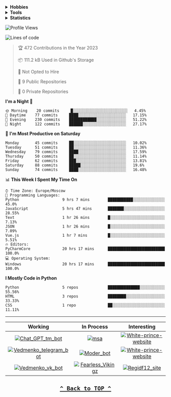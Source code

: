<details>
<summary><b>Hobbies</b></summary>

- `📚 Books`
    - 📕 Clean Code: A Handbook of Agile Software Craftsmanship.
    - 📗 Clean Architecture: A Craftsman's Guide to Software Structure and Design.

</details>

<details>
<summary><b>Tools</b></summary>

![Git](https://img.shields.io/badge/-Git-8bb56b?style=for-the-badge&logo=Git)&nbsp;
![GitHub](https://img.shields.io/badge/-GitHub-131313?style=for-the-badge&logo=GitHub)\
![Pycharm](https://img.shields.io/badge/-Pycharm-3CB371?style=for-the-badge&logo=Pycharm)&nbsp;
![VScode](https://img.shields.io/badge/-VSCode-2A84FE?style=for-the-badge&logo=VisualStudioCode)&nbsp;
![PostgreSQL](https://img.shields.io/badge/-PostgreSQL-AFEEEE?style=for-the-badge&logo=PostgreSQL)\
![Ubuntu](https://img.shields.io/badge/-Ubuntu-FFFFFF?style=for-the-badge&logo=Ubuntu)&nbsp;
![Docker](https://img.shields.io/badge/-Docker-2277a8?style=for-the-badge&logo=Docker)&nbsp;
![Pytest](https://img.shields.io/badge/-Pytest-db5e64?style=for-the-badge&logo=Pytest)&nbsp;
![Go](https://img.shields.io/badge/-Go-ffffff?style=for-the-badge&logo=Go)&nbsp;
</details>

<details>
<summary><b>Statistics</b></summary>

![regidf GitHub stats](https://github-readme-stats.vercel.app/api?username=regidf12&hide_border=true&show_icons=true&theme=react)
&nbsp;

![regidf GitHub Streak](https://streak-stats.demolab.com?user=regidf12&theme=react&hide_border=true&border_radius=10)
&nbsp;

[![regidf's LeetCode stats](https://leetcode-stats-six.vercel.app/api?username=regidf&theme=dark)](https://github.com/KnlnKS/leetcode-stats)

</details>

![Profile Views](http://img.shields.io/badge/Profile%20Views-11-blue)

![Lines of code](https://img.shields.io/badge/From%20Hello%20World%20I%27ve%20Written-8302%20lines%20of%20code-blue)


> 🏆 472 Contributions in the Year 2023
 > 
> 📦 111.2 kB Used in Github's Storage 
 > 
> 🚫 Not Opted to Hire
 > 
> 📜 9 Public Repositories 
 > 
> 🔑 0 Private Repositories  
 > 
**I'm a Night 🦉** 

```text
🌞 Morning    20 commits     █░░░░░░░░░░░░░░░░░░░░░░░░   4.45% 
🌆 Daytime    77 commits     ████░░░░░░░░░░░░░░░░░░░░░   17.15% 
🌃 Evening    230 commits    ████████████░░░░░░░░░░░░░   51.22% 
🌙 Night      122 commits    ██████░░░░░░░░░░░░░░░░░░░   27.17%
```
📅 **I'm Most Productive on Saturday** 

```text
Monday       45 commits     ██░░░░░░░░░░░░░░░░░░░░░░░   10.02% 
Tuesday      51 commits     ██░░░░░░░░░░░░░░░░░░░░░░░   11.36% 
Wednesday    79 commits     ████░░░░░░░░░░░░░░░░░░░░░   17.59% 
Thursday     50 commits     ██░░░░░░░░░░░░░░░░░░░░░░░   11.14% 
Friday       62 commits     ███░░░░░░░░░░░░░░░░░░░░░░   13.81% 
Saturday     88 commits     █████░░░░░░░░░░░░░░░░░░░░   19.6% 
Sunday       74 commits     ████░░░░░░░░░░░░░░░░░░░░░   16.48%
```


📊 **This Week I Spent My Time On** 

```text
⌚︎ Time Zone: Europe/Moscow
💬 Programming Languages: 
Python                   9 hrs 7 mins        ███████████░░░░░░░░░░░░░░   45.0% 
JavaScript               5 hrs 47 mins       ███████░░░░░░░░░░░░░░░░░░   28.55% 
Text                     1 hr 26 mins        █░░░░░░░░░░░░░░░░░░░░░░░░   7.13% 
JSON                     1 hr 26 mins        █░░░░░░░░░░░░░░░░░░░░░░░░   7.09% 
Vue.js                   1 hr 7 mins         █░░░░░░░░░░░░░░░░░░░░░░░░   5.51%
🔥 Editors: 
PyCharmCore              20 hrs 17 mins      █████████████████████████   100.0%
💻 Operating System: 
Windows                  20 hrs 17 mins      █████████████████████████   100.0%
```

**I Mostly Code in Python** 

```text
Python                   5 repos             ██████████████░░░░░░░░░░░   55.56% 
HTML                     3 repos             ████████░░░░░░░░░░░░░░░░░   33.33% 
CSS                      1 repo              ██░░░░░░░░░░░░░░░░░░░░░░░   11.11%
```
---
 Working | In Process | Interesting 
:-------:|:----------:|:-----------:
<a href="https://github.com/regidf12/Chat_GPT_tm_bot"><img title="Chat_GPT_tm_bot" src="https://github-readme-stats.vercel.app/api/pin/?username=regidf12&repo=Chat_GPT_tm_bot&theme=react"></a>|<a href="https://github.com/regidf12/msa"><img title="msa" src="https://github-readme-stats.vercel.app/api/pin/?username=regidf12&repo=msa&theme=react"></a>|<a href="https://github.com/regidf12/White-prince-website"><img title="White-prince-website" src="https://github-readme-stats.vercel.app/api/pin/?username=regidf12&repo=White-prince-website&theme=react"></a>
<a href="https://github.com/regidf12/Vedmenko_telegram_bot"><img title="Vedmenko_telegram_bot" src="https://github-readme-stats.vercel.app/api/pin/?username=regidf12&repo=Vedmenko_telegram_bot&theme=react"></a>|<a href="https://github.com/regidf12/Moder_bot"><img title="Moder_bot" src="https://github-readme-stats.vercel.app/api/pin/?username=regidf12&repo=Moder_bot&theme=react"></a>|<a href="https://github.com/regidf12/regidf12"><img title="White-prince-website" src="https://github-readme-stats.vercel.app/api/pin/?username=regidf12&repo=regidf12&theme=react"></a>
<a href="https://github.com/regidf12/Vedmenko_vk_bot"><img title="Vedmenko_vk_bot" src="https://github-readme-stats.vercel.app/api/pin/?username=regidf12&repo=Vedmenko_vk_bot&theme=react"></a>|<a href="https://github.com/regidf12/Fearless_Vikingz"><img title="Fearless_Vikingz" src="https://github-readme-stats.vercel.app/api/pin/?username=regidf12&repo=Fearless_Vikingz&theme=react"></a>|<a href="https://github.com/regidf12/regidf12.github.io"><img title="Regidf12_site" src="https://github-readme-stats.vercel.app/api/pin/?username=regidf12&repo=regidf12.github.io&theme=react">

<h2 align="center">

**[`^ Back to TOP ^`](#)**

</h2>
